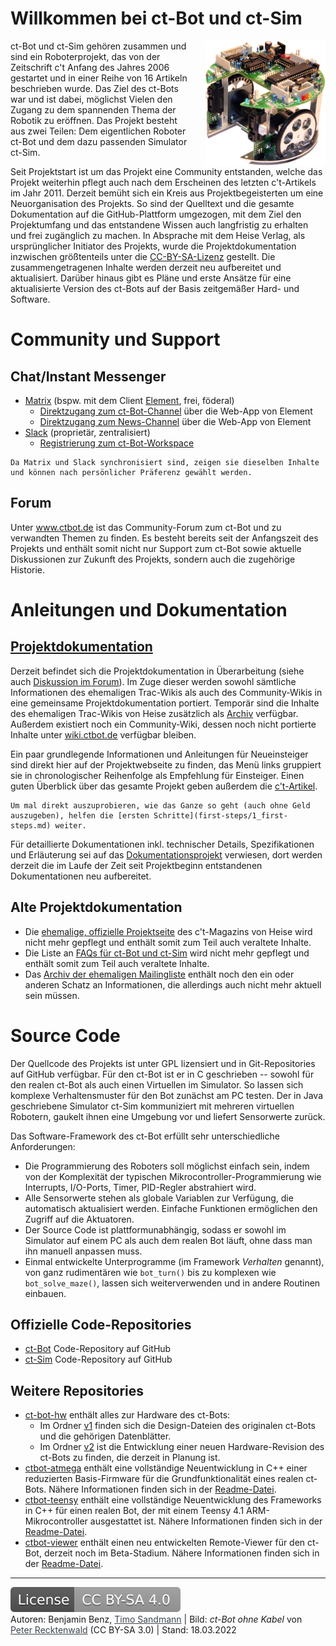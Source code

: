 # Willkommen bei ct-Bot und ct-Sim

<img src="images/ctbot.png" title="ct-Bot ohne Kabel von Peter Recktenwald, CC BY-SA 3.0" style="float: right; margin-left:2em; height: 200px;" />

ct-Bot und ct-Sim gehören zusammen und sind ein Roboterprojekt, das von der Zeitschrift c't Anfang des Jahres 2006 gestartet und in einer Reihe von 16 Artikeln beschrieben wurde. Das Ziel des ct-Bots war und ist dabei, möglichst Vielen den Zugang zu dem spannenden Thema der Robotik zu eröffnen. Das Projekt besteht aus zwei Teilen: Dem eigentlichen Roboter ct-Bot und dem dazu passenden Simulator ct-Sim.

Seit Projektstart ist um das Projekt eine Community entstanden, welche das Projekt weiterhin pflegt auch nach dem Erscheinen des letzten c't-Artikels im Jahr 2011. Derzeit bemüht sich ein Kreis aus Projektbegeisterten um eine Neuorganisation des Projekts. So sind der Quelltext und die gesamte Dokumentation auf die GitHub-Plattform umgezogen, mit dem Ziel den Projektumfang und das entstandene Wissen auch langfristig zu erhalten und frei zugänglich zu machen. In Absprache mit dem Heise Verlag, als ursprünglicher Initiator des Projekts, wurde die Projektdokumentation inzwischen größtenteils unter die <a href="https://creativecommons.org/licenses/by-sa/4.0/" target="_blank">CC-BY-SA-Lizenz</a> gestellt. Die zusammengetragenen Inhalte werden derzeit neu aufbereitet und aktualisiert. Darüber hinaus gibt es Pläne und erste Ansätze für eine aktualisierte Version des ct-Bots auf der Basis zeitgemäßer Hard- und Software.

# Community und Support

## Chat/Instant Messenger

* <a href="https://de.wikipedia.org/wiki/Matrix_%28Kommunikationsprotokoll%29" target="_blank">Matrix</a> (bspw. mit dem Client <a href="https://element.io" target="_blank">Element</a>, frei, föderal)
  * <a href="https://app.element.io/#/room/%23ctbot:matrix.org" target="_blank">Direktzugang zum ct-Bot-Channel</a> über die Web-App von Element
  * <a href="https://app.element.io/#/room/%23ct-Bot-news:matrix.org" target="_blank">Direktzugang zum News-Channel</a> über die Web-App von Element
* <a href="https://de.wikipedia.org/wiki/Slack_%28Software%29" target="_blank">Slack</a> (proprietär, zentralisiert)
  * <a href="https://ct-bot-slack.herokuapp.com" target="_blank">Registrierung zum ct-Bot-Workspace</a>

```tip
Da Matrix und Slack synchronisiert sind, zeigen sie dieselben Inhalte und können nach persönlicher Präferenz gewählt werden.
```

## Forum

Unter <a href="https://www.ctbot.de" target="_blank">www.ctbot.de</a> ist das Community-Forum zum ct-Bot und zu verwandten Themen zu finden. Es besteht bereits seit der Anfangszeit des Projekts und enthält somit nicht nur Support zum ct-Bot sowie aktuelle Diskussionen zur Zukunft des Projekts, sondern auch die zugehörige Historie.

# Anleitungen und Dokumentation

## <a href="https://github.com/Nightwalker-87/ct-bot-doku/blob/master/doc/wiki_main.md" target="_blank">Projektdokumentation</a>

Derzeit befindet sich die Projektdokumentation in Überarbeitung (siehe auch <a href="https://www.ctbot.de/viewtopic.php?f=34&t=1219" target="_blank">Diskussion im Forum</a>). Im Zuge dieser werden sowohl sämtliche Informationen des ehemaligen Trac-Wikis als auch des Community-Wikis in eine gemeinsame Projektdokumentation portiert. Temporär sind die Inhalte des ehemaligen Trac-Wikis von Heise zusätzlich als <a href="https://github.com/tsandmann/ct-bot-doku/tree/master/_tmp_trac_wiki_export" target="_blank">Archiv</a> verfügbar. Außerdem existiert noch ein Community-Wiki, dessen noch nicht portierte Inhalte unter <a href="https://wiki.ctbot.de" target="_blank">wiki.ctbot.de</a> verfügbar bleiben. 

Ein paar grundlegende Informationen und Anleitungen für Neueinsteiger sind direkt hier auf der Projektwebseite
zu finden, das Menü links gruppiert sie in chronologischer Reihenfolge als Empfehlung für Einsteiger. Einen guten Überblick über das gesamte Projekt geben außerdem die [c't-Artikel](first-steps/2_ct-articles.md).

```tip
Um mal direkt auszuprobieren, wie das Ganze so geht (auch ohne Geld auszugeben), helfen die [ersten Schritte](first-steps/1_first-steps.md) weiter.
```

Für detaillierte Dokumentationen inkl. technischer Details, Spezifikationen und Erläuterung sei auf das <a href="https://github.com/Nightwalker-87/ct-bot-doku" target="_blank">Dokumentationsprojekt</a> verwiesen, dort werden derzeit die im Laufe der Zeit seit Projektbeginn entstandenen Dokumentationen neu aufbereitet.

## Alte Projektdokumentation

* Die <a href="https://www.heise.de/ct/artikel/c-t-Bot-und-c-t-Sim-284119.html" target="_blank">ehemalige, offizielle Projektseite</a> des c't-Magazins von Heise wird nicht mehr gepflegt und enthält somit zum Teil auch veraltete Inhalte.
* Die Liste an <a href="https://www.heise.de/ct/artikel/FAQ-fuer-c-t-Bot-und-c-t-SIM-291940.html" target="_blank">FAQs für ct-Bot und ct-Sim</a> wird nicht mehr gepflegt und enthält somit zum Teil auch veraltete Inhalte.
* Das <a href="https://www.heise.de/ct/newsletter/archiv/ct-bot-entwickler/" target="_blank">Archiv der ehemaligen Mailingliste</a> enthält noch den ein oder anderen Schatz an Informationen, die allerdings auch nicht mehr aktuell sein müssen.

# Source Code

Der Quellcode des Projekts ist unter GPL lizensiert und in Git-Repositories auf GitHub verfügbar. Für den ct-Bot ist er in C geschrieben -- sowohl für den realen ct-Bot als auch einen Virtuellen im Simulator. So lassen sich komplexe Verhaltensmuster für den Bot zunächst am PC testen. Der in Java geschriebene Simulator ct-Sim kommuniziert mit mehreren virtuellen Robotern, gaukelt ihnen eine Umgebung vor und liefert Sensorwerte zurück.

Das Software-Framework des ct-Bot erfüllt sehr unterschiedliche Anforderungen:

* Die Programmierung des Roboters soll möglichst einfach sein, indem von der Komplexität der typischen Mikrocontroller-Programmierung wie Interrupts, I/O-Ports, Timer, PID-Regler abstrahiert wird.
* Alle Sensorwerte stehen als globale Variablen zur Verfügung, die automatisch aktualisiert werden. Einfache Funktionen ermöglichen den Zugriff auf die Aktuatoren.
* Der Source Code ist plattformunabhängig, sodass er sowohl im Simulator auf einem PC als auch dem realen Bot läuft, ohne dass man ihn manuell anpassen muss.
* Einmal entwickelte Unterprogramme (im Framework *Verhalten* genannt), von ganz rudimentären wie `bot_turn()` bis zu komplexen wie `bot_solve_maze()`, lassen sich weiterverwenden und in andere Routinen einbauen.

## Offizielle Code-Repositories

* <a href="https://github.com/tsandmann/ct-bot" target="_blank">ct-Bot</a> Code-Repository auf GitHub
* <a href="https://github.com/tsandmann/ct-sim" target="_blank">ct-Sim</a> Code-Repository auf GitHub

## Weitere Repositories

* <a href="https://github.com/tsandmann/ct-bot-hw" target="_blank">ct-bot-hw</a> enthält alles zur Hardware des ct-Bots:
  * Im Ordner <a href="https://github.com/tsandmann/ct-bot-hw/tree/master/v1" target="_blank">v1</a> finden sich die Design-Dateien des originalen ct-Bots und die gehörigen Datenblätter.
  * Im Ordner <a href="https://github.com/tsandmann/ct-bot-hw/tree/master/v2" target="_blank">v2</a> ist die Entwicklung einer neuen Hardware-Revision des ct-Bots zu finden, die derzeit in Planung ist.
* <a href="https://github.com/tsandmann/ctbot-atmega" target="_blank">ctbot-atmega</a> enthält eine vollständige Neuentwicklung in C++ einer reduzierten Basis-Firmware für die Grundfunktionalität eines realen ct-Bots. Nähere Informationen finden sich in der <a href="https://github.com/tsandmann/ctbot-atmega/blob/master/README.md" target="_blank">Readme-Datei</a>.
* <a href="https://github.com/tsandmann/ctbot-teensy" target="_blank">ctbot-teensy</a> enthält eine vollständige Neuentwicklung des Frameworks in C++ für einen realen Bot, der mit einem Teensy 4.1 ARM-Mikrocontroller ausgestattet ist. Nähere Informationen finden sich in der <a href="https://github.com/tsandmann/ctbot-teensy/blob/master/README.md" target="_blank">Readme-Datei</a>.
* <a href="https://github.com/tsandmann/ctbot-viewer" target="_blank">ctbot-viewer</a> enthält einen neu entwickelten Remote-Viewer für den ct-Bot, derzeit noch im Beta-Stadium. Nähere Informationen finden sich in der <a href="https://github.com/tsandmann/ctbot-viewer/blob/master/README.md" target="_blank">Readme-Datei</a>.

---

<a href="https://creativecommons.org/licenses/by-sa/4.0/" target="_blank"><img src="images/license.svg" alt="License: CC BY-SA 4.0" style="left;margin-left:0;margin-right:1em;" /></a><br>
Autoren: Benjamin Benz, <a href="https://github.com/tsandmann" target="_blank" style="color:#3c454e;">Timo Sandmann</a> \| Bild: *ct-Bot ohne Kabel* von <a href="https://github.com/robotfreak" target="_blank" style="color:#3c454e;">Peter Recktenwald</a> (CC BY-SA 3.0) \| Stand: 18.03.2022
